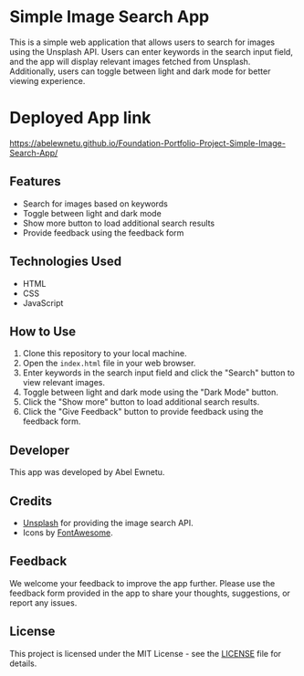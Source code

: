 # Simple Image Search App

This is a simple web application that allows users to search for images using the Unsplash API. Users can enter keywords in the search input field, and the app will display relevant images fetched from Unsplash. Additionally, users can toggle between light and dark mode for better viewing experience.
# Deployed App link 
https://abelewnetu.github.io/Foundation-Portfolio-Project-Simple-Image-Search-App/

## Features

- Search for images based on keywords
- Toggle between light and dark mode
- Show more button to load additional search results
- Provide feedback using the feedback form

## Technologies Used

- HTML
- CSS
- JavaScript

## How to Use

1. Clone this repository to your local machine.
2. Open the `index.html` file in your web browser.
3. Enter keywords in the search input field and click the "Search" button to view relevant images.
4. Toggle between light and dark mode using the "Dark Mode" button.
5. Click the "Show more" button to load additional search results.
6. Click the "Give Feedback" button to provide feedback using the feedback form.

## Developer

This app was developed by Abel Ewnetu.

## Credits

- [Unsplash](https://unsplash.com/) for providing the image search API.
- Icons by [FontAwesome](https://fontawesome.com/).

## Feedback

We welcome your feedback to improve the app further. Please use the feedback form provided in the app to share your thoughts, suggestions, or report any issues.

## License

This project is licensed under the MIT License - see the [LICENSE](LICENSE) file for details.
